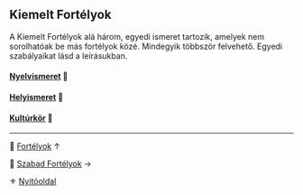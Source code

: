 ## Kiemelt Fortélyok

<!-- tag: kiemelt_hatter -->

A Kiemelt Fortélyok alá három, egyedi ismeret tartozik, amelyek nem sorolhatóak be más fortélyok közé. Mindegyik többször felvehető. Egyedi szabályaikat lásd a leírásukban.

#### [Nyelvismeret](fortelyok.kiemelt/nyelvismeret.md) 🔁

#### [Helyismeret](fortelyok.kiemelt/helyismeret.md) 🔁

#### [Kultúrkör](fortelyok.kiemelt/kulturkor.md) 🔁

---

🔗 [Fortélyok](040_fortelyok.md) ↑

🔗 [Szabad Fortélyok](042_szabad_fortelyok.md) →

⚜️ [Nyitóoldal](start.md#4-fort%C3%A9lyok)

